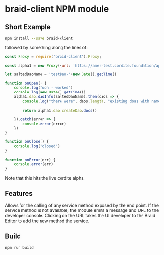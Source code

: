 # braid-client NPM module

## Short Example

```bash
npm install --save braid-client
```

followed by something along the lines of:

```javascript
const Proxy = require('braid-client').Proxy;

const alpha1 = new Proxy({url: 'https://amer-test.cordite.foundation/api/'}, onOpen, onClose, onError, {strictSSL: false})

let saltedDaoName = 'testDao-'+new Date().getTime()

function onOpen() {
    console.log("ooh - worked")
    console.log(new Date().getTime())
    alpha1.dao.daoInfo(saltedDaoName).then(daos => {
        console.log("there were", daos.length, "existing doas with name", saltedDaoName )
        
        return alpha1.dao.createDao.docs()

    }).catch(error => {
        console.error(error)
    })
}

function onClose() {
    console.log("closed")
}

function onError(err) {
    console.error(err)
}
```

Note that this hits the live cordite alpha.

## Features

Allows for the calling of any service method exposed by the end point.
If the service method is not available, the module emits a message and URL to the developer console.
Clicking on the URL takes the UI developer to the Braid Editor to add the new method the service.

## Build

```npm run build```

